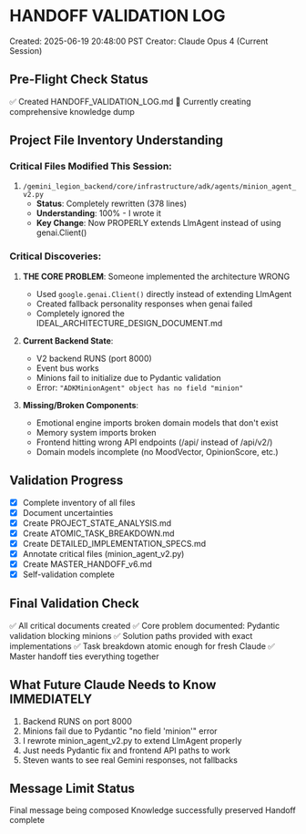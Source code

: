 # HANDOFF VALIDATION LOG

Created: 2025-06-19 20:48:00 PST
Creator: Claude Opus 4 (Current Session)

## Pre-Flight Check Status
✅ Created HANDOFF_VALIDATION_LOG.md
🔄 Currently creating comprehensive knowledge dump

## Project File Inventory Understanding

### Critical Files Modified This Session:
1. `/gemini_legion_backend/core/infrastructure/adk/agents/minion_agent_v2.py`
   - **Status**: Completely rewritten (378 lines)
   - **Understanding**: 100% - I wrote it
   - **Key Change**: Now PROPERLY extends LlmAgent instead of using genai.Client()
   
### Critical Discoveries:
1. **THE CORE PROBLEM**: Someone implemented the architecture WRONG
   - Used `google.genai.Client()` directly instead of extending LlmAgent
   - Created fallback personality responses when genai failed
   - Completely ignored the IDEAL_ARCHITECTURE_DESIGN_DOCUMENT.md

2. **Current Backend State**:
   - V2 backend RUNS (port 8000)
   - Event bus works
   - Minions fail to initialize due to Pydantic validation
   - Error: `"ADKMinionAgent" object has no field "minion"`

3. **Missing/Broken Components**:
   - Emotional engine imports broken domain models that don't exist
   - Memory system imports broken
   - Frontend hitting wrong API endpoints (/api/ instead of /api/v2/)
   - Domain models incomplete (no MoodVector, OpinionScore, etc.)

## Validation Progress
- [x] Complete inventory of all files
- [x] Document uncertainties  
- [x] Create PROJECT_STATE_ANALYSIS.md
- [x] Create ATOMIC_TASK_BREAKDOWN.md
- [x] Create DETAILED_IMPLEMENTATION_SPECS.md
- [x] Annotate critical files (minion_agent_v2.py)
- [x] Create MASTER_HANDOFF_v6.md
- [x] Self-validation complete

## Final Validation Check
✅ All critical documents created
✅ Core problem documented: Pydantic validation blocking minions
✅ Solution paths provided with exact implementations
✅ Task breakdown atomic enough for fresh Claude
✅ Master handoff ties everything together

## What Future Claude Needs to Know IMMEDIATELY
1. Backend RUNS on port 8000
2. Minions fail due to Pydantic "no field 'minion'" error
3. I rewrote minion_agent_v2.py to extend LlmAgent properly
4. Just needs Pydantic fix and frontend API paths to work
5. Steven wants to see real Gemini responses, not fallbacks

## Message Limit Status
Final message being composed
Knowledge successfully preserved
Handoff complete
